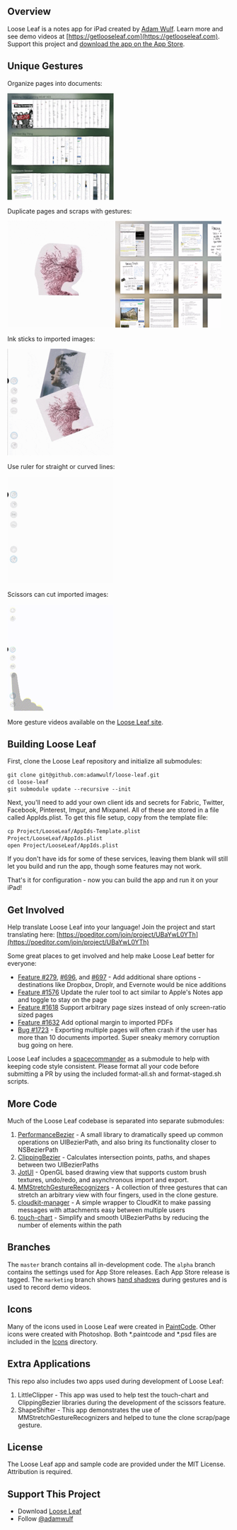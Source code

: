 ## Overview

Loose Leaf is a notes app for iPad created by [Adam Wulf](http://welcome.totheinter.net). Learn more and see demo videos at [https://getlooseleaf.com](https://getlooseleaf.com). Support this project and [download the app on the App Store](https://itunes.apple.com/us/app/loose-leaf/id625659452?mt=8&uo=4&at=10lNUI).

## Unique Gestures

Organize pages into documents:

<img src='example-gif/collapse-stack.gif' width=240 />

Duplicate pages and scraps with gestures:

<img src='example-gif/clone-image.gif' width=240 />
<img src='example-gif/clone-page.gif' width=240 />

Ink sticks to imported images:

<img src='example-gif/draw-over.gif' width=240 />

Use ruler for straight or curved lines:

<img src='example-gif/ruler.gif' width=240 />

Scissors can cut imported images:

<img src='example-gif/scissors.gif' width=240 />

More gesture videos available on the <a href='http://getlooseleaf.com'>Loose Leaf site</a>.

## Building Loose Leaf

First, clone the Loose Leaf repository and initialize all submodules:

```
git clone git@github.com:adamwulf/loose-leaf.git
cd loose-leaf
git submodule update --recursive --init
```

Next, you'll need to add your own client ids and secrets for Fabric, Twitter, Facebook, Pinterest, Imgur, and Mixpanel. All of these are stored in a file called AppIds.plist. To get this file setup, copy from the template file:

```
cp Project/LooseLeaf/AppIds-Template.plist Project/LooseLeaf/AppIds.plist
open Project/LooseLeaf/AppIds.plist
```

If you don't have ids for some of these services, leaving them blank will still let you build and run the app, though some features may not work. 

That's it for configuration - now you can build the app and run it on your iPad!

## Get Involved

Help translate Loose Leaf into your language! Join the project and start translating here: [https://poeditor.com/join/project/UBaYwL0YTh](https://poeditor.com/join/project/UBaYwL0YTh)

Some great places to get involved and help make Loose Leaf better for everyone:

- [Feature #279](https://github.com/adamwulf/loose-leaf/issues/279), [#696](https://github.com/adamwulf/loose-leaf/issues/696), and [#697](https://github.com/adamwulf/loose-leaf/issues/697) - Add additional share options - destinations like Dropbox, Droplr, and Evernote would be nice additions
- [Feature #1576](https://github.com/adamwulf/loose-leaf/issues/1576) Update the ruler tool to act similar to Apple's Notes app and toggle to stay on the page
- [Feature #1618](https://github.com/adamwulf/loose-leaf/issues/1618) Support arbitrary page sizes instead of only screen-ratio sized pages
- [Feature #1632](https://github.com/adamwulf/loose-leaf/issues/1632) Add optional margin to imported PDFs
- [Bug #1723](https://github.com/adamwulf/loose-leaf/issues/1723) - Exporting multiple pages will often crash if the user has more than 10 documents imported. Super sneaky memory corruption bug going on here.


Loose Leaf includes a [spacecommander](https://github.com/square/spacecommander) as a submodule to help with keeping code style consistent. Please format all your code before submitting a PR by using the included format-all.sh and format-staged.sh scripts.

## More Code

Much of the Loose Leaf codebase is separated into separate submodules:

1. [PerformanceBezier](https://github.com/adamwulf/PerformanceBezier) - A small library to dramatically speed up common operations on UIBezierPath, and also bring its functionality closer to NSBezierPath
2. [ClippingBezier](https://github.com/adamwulf/ClippingBezier) - Calculates intersection points, paths, and shapes between two UIBezierPaths
3. [JotUI](https://github.com/adamwulf/JotUI) - OpenGL based drawing view that supports custom brush textures, undo/redo, and asynchronous import and export.
4. [MMStretchGestureRecognizers](https://github.com/adamwulf/MMStretchGestureRecognizers) - A collection of three gestures that can stretch an arbitrary view with four fingers, used in the clone gesture.
5. [cloudkit-manager](https://github.com/adamwulf/cloudkit-manager) - A simple wrapper to CloudKit to make passing messages with attachments easy between multiple users
6. [touch-chart](https://github.com/adamwulf/touch-chart) - Simplify and smooth UIBezierPaths by reducing the number of elements within the path

## Branches

The `master` branch contains all in-development code. The `alpha` branch contains the settings used for App Store releases. Each App Store release is tagged. The `marketing` branch shows [hand shadows](https://github.com/adamwulf/ios-hand-shadows) during gestures and is used to record demo videos.

## Icons

Many of the icons used in Loose Leaf were created in [PaintCode](https://www.paintcodeapp.com). Other icons were created with Photoshop. Both *.paintcode and *.psd files are included in the [Icons](Icons) directory. 

## Extra Applications

This repo also includes two apps used during development of Loose Leaf:

1. LittleClipper - This app was used to help test the touch-chart and ClippingBezier libraries during the development of the scissors feature.
2. ShapeShifter - This app demonstrates the use of MMStretchGestureRecognizers and helped to tune the clone scrap/page gesture.


## License
The Loose Leaf app and sample code are provided under the MIT License. Attribution is required.


## Support This Project
- Download [Loose Leaf](https://itunes.apple.com/us/app/loose-leaf/id625659452?mt=8&uo=4&at=10lNUI)
- Follow [@adamwulf](http://twitter.com/adamwulf)
